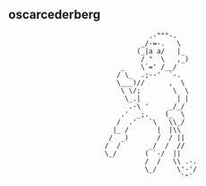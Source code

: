 ## oscarcederberg

                                       .-"""-.
                                     _/-=-.   \
                                    (_|a a/   |_
                                     / "  \   ,_)
                                _    \`=' /__/
                               / \_  .;--'  `-.
                               \___)//      ,  \
                                \ \/;        \  \
                                 \_.|         | |
                                  .-\ '     _/_/
                                .'  _;.    (_  \
                               /  .'   `\   \\_/
                              |_ /       |  |\\
                             /  _)       /  / ||
                            /  /       _/  /  //
                            \_/       ( `-/  ||
                                      /  /   \\ .-.
                                      \_/     \'-'/
                                               `"`
